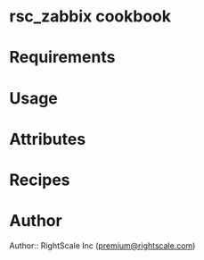 # rsc_zabbix cookbook

# Requirements

# Usage

# Attributes

# Recipes

# Author

Author:: RightScale Inc (<premium@rightscale.com>)
